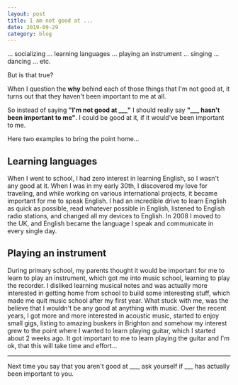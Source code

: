 ```yaml
---
layout: post
title: I am not good at ...
date: 2019-09-29
category: blog
---
```


... socializing
... learning languages
... playing an instrument
... singing
... dancing
... etc.

But is that true?

When I question the **why** behind each of those things that I'm not good at, it turns out that they haven't been important to me at all.

So instead of saying **"I'm not good at \_\_\_"** I should really say **"\_\_\_ hasn't been important to me"**. I could be good at it, if it would've been important to me.

Here two examples to bring the point home...

## Learning languages
When I went to school, I had zero interest in learning English, so I wasn't any good at it. When I was in my early 30th, I discovered my love for traveling, and while working on various international projects, it became important for me to speak English. I had an incredible drive to learn English as quick as possible, read whatever possible in English, listened to English radio stations, and changed all my devices to English. In 2008 I moved to the UK, and English became the language I speak and communicate in every single day.

## Playing an instrument
During primary school, my parents thought it would be important for me to learn to play an instrument, which got me into music school, learning to play the recorder. I disliked learning musical notes and was actually more interested in getting home from school to build some interesting stuff, which made me quit music school after my first year. What stuck with me, was the believe that I wouldn't be any good at anything with music. Over the recent years, I got more and more interested in acoustic music, started to enjoy small gigs, listing to amazing buskers in Brighton and somehow my interest grew to the point where I wanted to learn playing guitar, which I started about 2 weeks ago. It got important to me to learn playing the guitar and I'm ok, that this will take time and effort...

---

Next time you say that you aren't good at \_\_\_, ask yourself if \_\_\_ has actually been important to you.